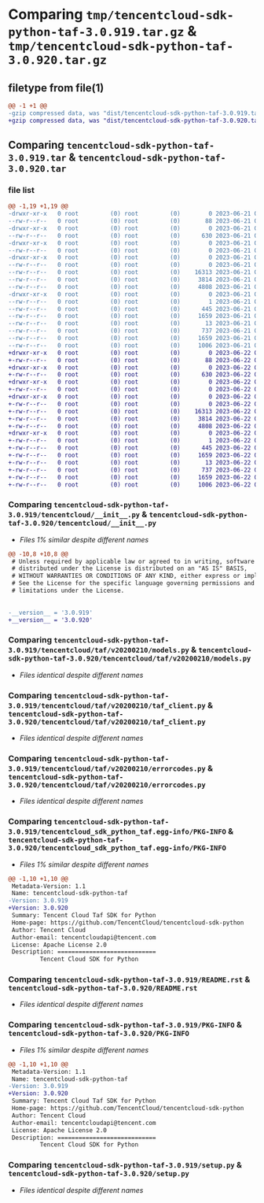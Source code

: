 # Comparing `tmp/tencentcloud-sdk-python-taf-3.0.919.tar.gz` & `tmp/tencentcloud-sdk-python-taf-3.0.920.tar.gz`

## filetype from file(1)

```diff
@@ -1 +1 @@
-gzip compressed data, was "dist/tencentcloud-sdk-python-taf-3.0.919.tar", last modified: Wed Jun 21 00:36:00 2023, max compression
+gzip compressed data, was "dist/tencentcloud-sdk-python-taf-3.0.920.tar", last modified: Thu Jun 22 00:34:44 2023, max compression
```

## Comparing `tencentcloud-sdk-python-taf-3.0.919.tar` & `tencentcloud-sdk-python-taf-3.0.920.tar`

### file list

```diff
@@ -1,19 +1,19 @@
-drwxr-xr-x   0 root         (0) root         (0)        0 2023-06-21 00:36:00.000000 tencentcloud-sdk-python-taf-3.0.919/
--rw-r--r--   0 root         (0) root         (0)       88 2023-06-21 00:36:00.000000 tencentcloud-sdk-python-taf-3.0.919/setup.cfg
-drwxr-xr-x   0 root         (0) root         (0)        0 2023-06-21 00:36:00.000000 tencentcloud-sdk-python-taf-3.0.919/tencentcloud/
--rw-r--r--   0 root         (0) root         (0)      630 2023-06-21 00:36:00.000000 tencentcloud-sdk-python-taf-3.0.919/tencentcloud/__init__.py
-drwxr-xr-x   0 root         (0) root         (0)        0 2023-06-21 00:36:00.000000 tencentcloud-sdk-python-taf-3.0.919/tencentcloud/taf/
--rw-r--r--   0 root         (0) root         (0)        0 2023-06-21 00:36:00.000000 tencentcloud-sdk-python-taf-3.0.919/tencentcloud/taf/__init__.py
-drwxr-xr-x   0 root         (0) root         (0)        0 2023-06-21 00:36:00.000000 tencentcloud-sdk-python-taf-3.0.919/tencentcloud/taf/v20200210/
--rw-r--r--   0 root         (0) root         (0)        0 2023-06-21 00:36:00.000000 tencentcloud-sdk-python-taf-3.0.919/tencentcloud/taf/v20200210/__init__.py
--rw-r--r--   0 root         (0) root         (0)    16313 2023-06-21 00:36:00.000000 tencentcloud-sdk-python-taf-3.0.919/tencentcloud/taf/v20200210/models.py
--rw-r--r--   0 root         (0) root         (0)     3814 2023-06-21 00:36:00.000000 tencentcloud-sdk-python-taf-3.0.919/tencentcloud/taf/v20200210/taf_client.py
--rw-r--r--   0 root         (0) root         (0)     4808 2023-06-21 00:36:00.000000 tencentcloud-sdk-python-taf-3.0.919/tencentcloud/taf/v20200210/errorcodes.py
-drwxr-xr-x   0 root         (0) root         (0)        0 2023-06-21 00:36:00.000000 tencentcloud-sdk-python-taf-3.0.919/tencentcloud_sdk_python_taf.egg-info/
--rw-r--r--   0 root         (0) root         (0)        1 2023-06-21 00:36:00.000000 tencentcloud-sdk-python-taf-3.0.919/tencentcloud_sdk_python_taf.egg-info/dependency_links.txt
--rw-r--r--   0 root         (0) root         (0)      445 2023-06-21 00:36:00.000000 tencentcloud-sdk-python-taf-3.0.919/tencentcloud_sdk_python_taf.egg-info/SOURCES.txt
--rw-r--r--   0 root         (0) root         (0)     1659 2023-06-21 00:36:00.000000 tencentcloud-sdk-python-taf-3.0.919/tencentcloud_sdk_python_taf.egg-info/PKG-INFO
--rw-r--r--   0 root         (0) root         (0)       13 2023-06-21 00:36:00.000000 tencentcloud-sdk-python-taf-3.0.919/tencentcloud_sdk_python_taf.egg-info/top_level.txt
--rw-r--r--   0 root         (0) root         (0)      737 2023-06-21 00:36:00.000000 tencentcloud-sdk-python-taf-3.0.919/README.rst
--rw-r--r--   0 root         (0) root         (0)     1659 2023-06-21 00:36:00.000000 tencentcloud-sdk-python-taf-3.0.919/PKG-INFO
--rw-r--r--   0 root         (0) root         (0)     1006 2023-06-21 00:36:00.000000 tencentcloud-sdk-python-taf-3.0.919/setup.py
+drwxr-xr-x   0 root         (0) root         (0)        0 2023-06-22 00:34:44.000000 tencentcloud-sdk-python-taf-3.0.920/
+-rw-r--r--   0 root         (0) root         (0)       88 2023-06-22 00:34:44.000000 tencentcloud-sdk-python-taf-3.0.920/setup.cfg
+drwxr-xr-x   0 root         (0) root         (0)        0 2023-06-22 00:34:44.000000 tencentcloud-sdk-python-taf-3.0.920/tencentcloud/
+-rw-r--r--   0 root         (0) root         (0)      630 2023-06-22 00:34:43.000000 tencentcloud-sdk-python-taf-3.0.920/tencentcloud/__init__.py
+drwxr-xr-x   0 root         (0) root         (0)        0 2023-06-22 00:34:44.000000 tencentcloud-sdk-python-taf-3.0.920/tencentcloud/taf/
+-rw-r--r--   0 root         (0) root         (0)        0 2023-06-22 00:34:43.000000 tencentcloud-sdk-python-taf-3.0.920/tencentcloud/taf/__init__.py
+drwxr-xr-x   0 root         (0) root         (0)        0 2023-06-22 00:34:44.000000 tencentcloud-sdk-python-taf-3.0.920/tencentcloud/taf/v20200210/
+-rw-r--r--   0 root         (0) root         (0)        0 2023-06-22 00:34:43.000000 tencentcloud-sdk-python-taf-3.0.920/tencentcloud/taf/v20200210/__init__.py
+-rw-r--r--   0 root         (0) root         (0)    16313 2023-06-22 00:34:43.000000 tencentcloud-sdk-python-taf-3.0.920/tencentcloud/taf/v20200210/models.py
+-rw-r--r--   0 root         (0) root         (0)     3814 2023-06-22 00:34:43.000000 tencentcloud-sdk-python-taf-3.0.920/tencentcloud/taf/v20200210/taf_client.py
+-rw-r--r--   0 root         (0) root         (0)     4808 2023-06-22 00:34:43.000000 tencentcloud-sdk-python-taf-3.0.920/tencentcloud/taf/v20200210/errorcodes.py
+drwxr-xr-x   0 root         (0) root         (0)        0 2023-06-22 00:34:44.000000 tencentcloud-sdk-python-taf-3.0.920/tencentcloud_sdk_python_taf.egg-info/
+-rw-r--r--   0 root         (0) root         (0)        1 2023-06-22 00:34:44.000000 tencentcloud-sdk-python-taf-3.0.920/tencentcloud_sdk_python_taf.egg-info/dependency_links.txt
+-rw-r--r--   0 root         (0) root         (0)      445 2023-06-22 00:34:44.000000 tencentcloud-sdk-python-taf-3.0.920/tencentcloud_sdk_python_taf.egg-info/SOURCES.txt
+-rw-r--r--   0 root         (0) root         (0)     1659 2023-06-22 00:34:44.000000 tencentcloud-sdk-python-taf-3.0.920/tencentcloud_sdk_python_taf.egg-info/PKG-INFO
+-rw-r--r--   0 root         (0) root         (0)       13 2023-06-22 00:34:44.000000 tencentcloud-sdk-python-taf-3.0.920/tencentcloud_sdk_python_taf.egg-info/top_level.txt
+-rw-r--r--   0 root         (0) root         (0)      737 2023-06-22 00:34:43.000000 tencentcloud-sdk-python-taf-3.0.920/README.rst
+-rw-r--r--   0 root         (0) root         (0)     1659 2023-06-22 00:34:44.000000 tencentcloud-sdk-python-taf-3.0.920/PKG-INFO
+-rw-r--r--   0 root         (0) root         (0)     1006 2023-06-22 00:34:43.000000 tencentcloud-sdk-python-taf-3.0.920/setup.py
```

### Comparing `tencentcloud-sdk-python-taf-3.0.919/tencentcloud/__init__.py` & `tencentcloud-sdk-python-taf-3.0.920/tencentcloud/__init__.py`

 * *Files 1% similar despite different names*

```diff
@@ -10,8 +10,8 @@
 # Unless required by applicable law or agreed to in writing, software
 # distributed under the License is distributed on an "AS IS" BASIS,
 # WITHOUT WARRANTIES OR CONDITIONS OF ANY KIND, either express or implied.
 # See the License for the specific language governing permissions and
 # limitations under the License.
 
 
-__version__ = '3.0.919'
+__version__ = '3.0.920'
```

### Comparing `tencentcloud-sdk-python-taf-3.0.919/tencentcloud/taf/v20200210/models.py` & `tencentcloud-sdk-python-taf-3.0.920/tencentcloud/taf/v20200210/models.py`

 * *Files identical despite different names*

### Comparing `tencentcloud-sdk-python-taf-3.0.919/tencentcloud/taf/v20200210/taf_client.py` & `tencentcloud-sdk-python-taf-3.0.920/tencentcloud/taf/v20200210/taf_client.py`

 * *Files identical despite different names*

### Comparing `tencentcloud-sdk-python-taf-3.0.919/tencentcloud/taf/v20200210/errorcodes.py` & `tencentcloud-sdk-python-taf-3.0.920/tencentcloud/taf/v20200210/errorcodes.py`

 * *Files identical despite different names*

### Comparing `tencentcloud-sdk-python-taf-3.0.919/tencentcloud_sdk_python_taf.egg-info/PKG-INFO` & `tencentcloud-sdk-python-taf-3.0.920/tencentcloud_sdk_python_taf.egg-info/PKG-INFO`

 * *Files 1% similar despite different names*

```diff
@@ -1,10 +1,10 @@
 Metadata-Version: 1.1
 Name: tencentcloud-sdk-python-taf
-Version: 3.0.919
+Version: 3.0.920
 Summary: Tencent Cloud Taf SDK for Python
 Home-page: https://github.com/TencentCloud/tencentcloud-sdk-python
 Author: Tencent Cloud
 Author-email: tencentcloudapi@tencent.com
 License: Apache License 2.0
 Description: ============================
         Tencent Cloud SDK for Python
```

### Comparing `tencentcloud-sdk-python-taf-3.0.919/README.rst` & `tencentcloud-sdk-python-taf-3.0.920/README.rst`

 * *Files identical despite different names*

### Comparing `tencentcloud-sdk-python-taf-3.0.919/PKG-INFO` & `tencentcloud-sdk-python-taf-3.0.920/PKG-INFO`

 * *Files 1% similar despite different names*

```diff
@@ -1,10 +1,10 @@
 Metadata-Version: 1.1
 Name: tencentcloud-sdk-python-taf
-Version: 3.0.919
+Version: 3.0.920
 Summary: Tencent Cloud Taf SDK for Python
 Home-page: https://github.com/TencentCloud/tencentcloud-sdk-python
 Author: Tencent Cloud
 Author-email: tencentcloudapi@tencent.com
 License: Apache License 2.0
 Description: ============================
         Tencent Cloud SDK for Python
```

### Comparing `tencentcloud-sdk-python-taf-3.0.919/setup.py` & `tencentcloud-sdk-python-taf-3.0.920/setup.py`

 * *Files identical despite different names*

